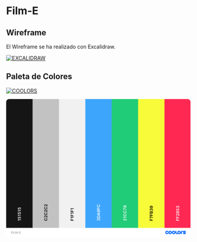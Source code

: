 # Film-E

## Wireframe

El Wireframe se ha realizado con Excalidraw.

[![EXCALIDRAW](https://img.shields.io/badge/excalidraw-%235b57d1.svg?style=for-the-badge)](https://excalidraw.com/)

## Paleta de Colores

[![COOLORS](https://img.shields.io/badge/coolors-%23000000.svg?style=for-the-badge)](https://coolors.co/151515-c2c2c2-f1f1f1-3da6fc-21cc78-f7fb39-ff2853)

<img src="Colores_FILM-E.png" alt="Colores Film-E" width="500" height="auto" style="border-radius:8px">
